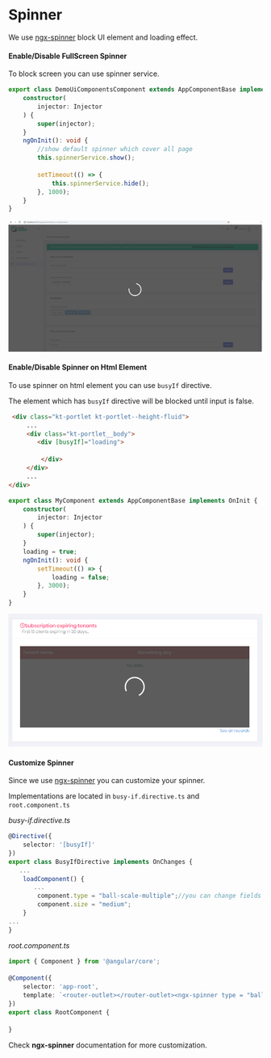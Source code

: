 # Spinner

We use [ngx-spinner](https://github.com/Napster2210/ngx-spinner) block UI element and loading effect.

#### Enable/Disable FullScreen Spinner

To block screen you can use spinner service.

```typescript
export class DemoUiComponentsComponent extends AppComponentBase implements OnInit {
    constructor(
        injector: Injector
    ) {
        super(injector);
    }
    ngOnInit(): void {
        //show default spinner which cover all page
        this.spinnerService.show();

        setTimeout(() => {
            this.spinnerService.hide();
        }, 1000);
    }
}
```

![infrastructure-angular-spinner-fullscreen](images\infrastructure-angular-spinner-fullscreen.png)



#### Enable/Disable Spinner on Html Element

To use spinner on html element you can use `busyIf` directive.  

The element which has `busyIf` directive will be blocked until input is false.

```html
 <div class="kt-portlet kt-portlet--height-fluid">   
     ...
     <div class="kt-portlet__body">
		<div [busyIf]="loading">
            
         </div>
     </div>
     ...
</div>
```

```typescript
export class MyComponent extends AppComponentBase implements OnInit {
    constructor(
        injector: Injector
    ) {
        super(injector);
    }
    loading = true;
    ngOnInit(): void {
        setTimeout(() => {
            loading = false;
        }, 3000);
    }
}
```

![infrastructure-angular-spinner-on-html](images\infrastructure-angular-spinner-on-html.png)



#### Customize Spinner

Since we use [ngx-spinner](https://github.com/Napster2210/ngx-spinner) you can customize your spinner.

Implementations are located in `busy-if.directive.ts` and `root.component.ts`

*busy-if.directive.ts*

```typescript
@Directive({
    selector: '[busyIf]'
})
export class BusyIfDirective implements OnChanges {
   ...
    loadComponent() {
       ...       
        component.type = "ball-scale-multiple";//you can change fields of component to customize it
        component.size = "medium";
    }
...
}
```

 *root.component.ts*

```typescript
import { Component } from '@angular/core';

@Component({
    selector: 'app-root',
    template: `<router-outlet></router-outlet><ngx-spinner type = "ball-clip-rotate"></ngx-spinner>` //you can customize fullscreen spinner in here
})
export class RootComponent {

}
```



Check **ngx-spinner** documentation for more customization.